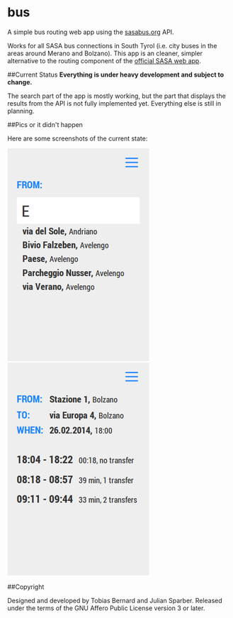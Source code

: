 bus
===

A simple bus routing web app using the [sasabus.org](sasabus.org) API.

Works for all SASA bus connections in South Tyrol (i.e. city buses in the areas around Merano and Bolzano). This app is an cleaner, simpler alternative to the routing component of the [official SASA web app](html5.sasabus.org).

##Current Status
**Everything is under heavy development and subject to change.**

The search part of the app is mostly working, but the part that displays the results from the API is not fully implemented yet. Everything else is still in planning.

##Pics or it didn't happen

Here are some screenshots of the current state:

![Search](docs/search.png)
![Search results](docs/results.png)

##Copyright

Designed and developed by Tobias Bernard and Julian Sparber. Released under the terms of the GNU Affero Public License version 3 or later.